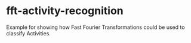 # fft-activity-recognition
Example for showing how Fast Fourier Transformations could be used to classify Activities. 
